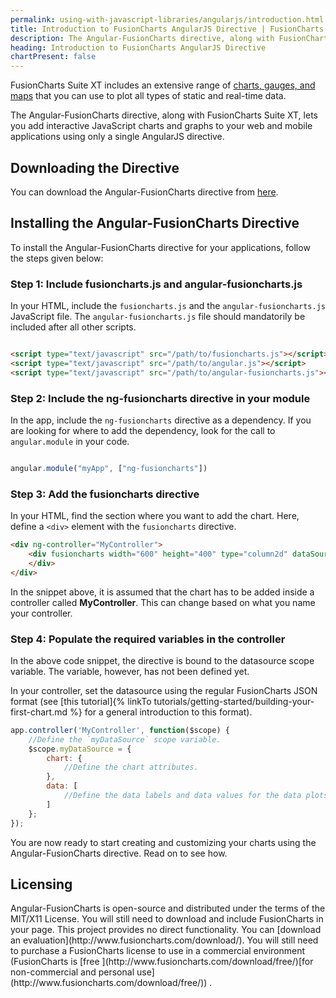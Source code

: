 ```yaml
---
permalink: using-with-javascript-libraries/angularjs/introduction.html
title: Introduction to FusionCharts AngularJS Directive | FusionCharts
description: The Angular-FusionCharts directive, along with FusionCharts Suite XT, lets you add interactive JavaScript charts/graphs to your web/mobile apps
heading: Introduction to FusionCharts AngularJS Directive
chartPresent: false
---
```


FusionCharts Suite XT includes an extensive range of [charts, gauges, and maps](http://www.fusioncharts.com/charts/) that you can use to plot all types of static and real-time data.

The Angular-FusionCharts directive, along with FusionCharts Suite XT, lets you add interactive JavaScript charts and graphs to your web and mobile applications using only a single AngularJS directive.

## Downloading the Directive

You can download the Angular-FusionCharts directive from [here](http://www.fusioncharts.com/angularjs-charts/).

## Installing the Angular-FusionCharts Directive

To install the Angular-FusionCharts directive for your applications, follow the steps given below:

### Step 1: Include fusioncharts.js and angular-fusioncharts.js

In your HTML, include the `fusioncharts.js` and the `angular-fusioncharts.js` JavaScript file. The `angular-fusioncharts.js` file should mandatorily be included after all other scripts.

```html

<script type="text/javascript" src="/path/to/fusioncharts.js"></script>
<script type="text/javascript" src="/path/to/angular.js"></script>
<script type="text/javascript" src="/path/to/angular-fusioncharts.js"></script>

```

### Step 2: Include the ng-fusioncharts directive in your module

In the app, include the `ng-fusioncharts` directive as a dependency. If you are looking for where to add the dependency, look for the call to `angular.module` in your code.

```javascript

angular.module("myApp", ["ng-fusioncharts"])

```

### Step 3: Add the fusioncharts directive

In your HTML, find the section where you want to add the chart. Here, define a `<div>` element with the `fusioncharts` directive.

```html
<div ng-controller="MyController">
    <div fusioncharts width="600" height="400" type="column2d" dataSource="">
    </div>
</div>

```

In the snippet above, it is assumed that the chart has to be added inside a controller called **MyController**. This can change based on what you name your controller.

### Step 4: Populate the required variables in the controller

In the above code snippet, the directive is bound to the datasource scope variable. The variable, however, has not been defined yet.

In your controller, set the datasource using the regular FusionCharts JSON format (see [this tutorial]{% linkTo tutorials/getting-started/building-your-first-chart.md %} for a general introduction to this format).

```javascript
app.controller('MyController', function($scope) {
    //Define the `myDataSource` scope variable.
    $scope.myDataSource = {
        chart: {
            //Define the chart attributes.
        },
        data: [
            //Define the data labels and data values for the data plots.
        ]
    };
});

```

You are now ready to start creating and customizing your charts using the Angular-FusionCharts directive. Read on to see how.

## Licensing
<p class="text-info">
Angular-FusionCharts is open-source and distributed under the terms of the MIT/X11 License. You will still need to download and include FusionCharts in your page. This project provides no direct functionality. You can [download an evaluation](http://www.fusioncharts.com/download/). You will still need to purchase a FusionCharts license to use in a commercial environment (FusionCharts is [free ](http://www.fusioncharts.com/download/free/)[for non-commercial and personal use](http://www.fusioncharts.com/download/free/)) .

</p>

